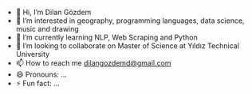 - 👋 Hi, I’m Dilan Gözdem
- 👀 I’m interested in geography, programming languages, data science, music and drawing
- 🌱 I’m currently learning NLP, Web Scraping and Python
- 💞️ I’m looking to collaborate on Master of Science at Yıldız Technical University
- 📫 How to reach me dilangozdemd@gmail.com
- 😄 Pronouns: ...
- ⚡ Fun fact: ...

<!---
dilangozdem/dilangozdem is a ✨ special ✨ repository because its `README.md` (this file) appears on your GitHub profile.
You can click the Preview link to take a look at your changes.
--->

